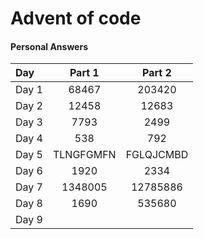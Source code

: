 # Advent of code

#### Personal Answers
| Day      |      Part 1   |    Part 2    |
|:----------|:-------------:|:-------------:|
| Day 1     | 68467         | 203420        |
| Day 2     | 12458         | 12683         |
| Day 3     | 7793          | 2499          |
| Day 4     | 538           | 792           |
| Day 5     | TLNGFGMFN     | FGLQJCMBD     |
| Day 6     | 1920          | 2334          |
| Day 7     | 1348005       | 12785886      |
| Day 8     | 1690          | 535680        |
| Day 9     |           |         |